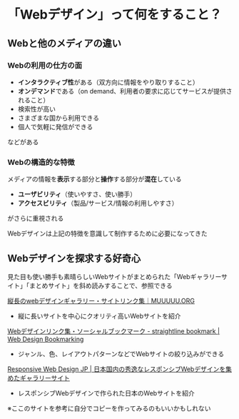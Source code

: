 # 「Webデザイン」って何をすること？

## Webと他のメディアの違い

### Webの利用の仕方の面

- **インタラクティブ性**がある（双方向に情報をやり取りすること）
- **オンデマンド**である（on demand、利用者の要求に応じてサービスが提供されること）
- 検索性が高い
- さまざまな国から利用できる
- 個人で気軽に発信ができる

などがある

### Webの構造的な特徴

メディアの情報を**表示**する部分と**操作**する部分が**混在**している

- **ユーザビリティ**（使いやすさ、使い勝手）
- **アクセスビリティ**（製品/サービス/情報の利用しやすさ）

がさらに重視される

Webデザインは上記の特徴を意識して制作するために必要になってきた

## Webデザインを探求する好奇心

見た目も使い勝手も素晴らしいWebサイトがまとめられた「Webギャラリーサイト」「まとめサイト」を斜め読みすることで、参照できる

[縦長のwebデザインギャラリー・サイトリンク集｜MUUUUU.ORG](https://muuuuu.org/)
- 縦に長いサイトを中心にクオリティ高いWebサイトを紹介

[Webデザインリンク集・ソーシャルブックマーク - straightline bookmark | Web Design Bookmarking](http://bm.straightline.jp/)
- ジャンル、色、レイアウトパターンなどでWebサイトの絞り込みができる

[Responsive Web Design JP | 日本国内の秀逸なレスポンシブWebデザインを集めたギャラリーサイト](https://responsive-jp.com/)
- レスポンシブWebデザインで作られた日本のWebサイトを紹介

※ここのサイトを参考に自分でコピーを作ってみるのもいいかもしれない
